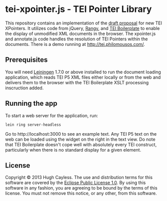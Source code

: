# tei-xpointer.js - TEI Pointer Library

This repository contains an implementation of the [draft proposal](https://docs.google.com/document/d/1JsMA-gOGrevyY-crzHGiC7eZ8XdV5H_wFTlUGzrf20w/edit#) 
for new TEI XPointers. It utilizes code from jQuery, [Rangy](https://code.google.com/p/rangy/), and 
[TEI Boilerplate](http://dcl.slis.indiana.edu/teibp/) to enable the display of unmodified XML documents in the 
browser. The xpointer.js and annotate.js code handles the resolution of TEI Pointers within the documents. There is a
demo running at <http://tei.philomousos.com/>.

## Prerequisites

You will need [Leiningen][1] 1.7.0 or above installed to run the document loading application, which reads TEI P5 XML files either locally or from the web and delivers them to the browser with the TEI Boilerplate XSLT processing inscruction added.

[1]: https://github.com/technomancy/leiningen

## Running the app

To start a web server for the application, run:

    lein ring server-headless
    
Go to http://localhost:3000 to see an example text. Any TEI P5 text on the web can be loaded using the widget on the right in the text view. Do note that TEI Boilerplate doesn't cope well with absolutely every TEI construct, particularly when there is no standard display for a given element.

## License

Copyright © 2013 Hugh Cayless. The use and distribution terms for this software are covered by the [Eclipse Public License 1.0](http://opensource.org/licenses/eclipse-1.0.php). By using this software in any fashion, you are agreeing to be bound by the terms of this license. You must not remove this notice, or any other, from this software.
